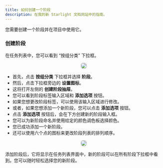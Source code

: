 ```yaml
---
title: 如何创建一个阶段
description: 在我的新 Starlight 文档网站中的指南。
---
```


您需要创建一个阶段并在项目中使用它。

### 创建阶段

在任务列表中，您可以看到 “按组分类” 下拉框。

<p align ="center">
<img src="/group_by_phase.png" style="border: 2px solid #D4d4d4; border-radius: 8px;">
</p>

- 首先，点击 **按组分类** 下拉框并选择 **阶段**。
- 然后，点击下拉框旁边的 **设置图标**。
- 这将打开左侧的 **创建阶段抽屉**。
- 您可以看到阶段标签输入区域和 **添加选项** 按钮。
- 如果您想更改阶段标签，可以使用该输入区域进行修改。
- 或者，如果您想添加一个新阶段，您可以点击 **添加选项** 按钮。
- 点击 **添加选项** 按钮后，会在下方创建新的阶段输入框。
- 您可以为新阶段命名并使用给定的颜色调色板选择颜色。
- 您已成功添加一个新阶段。
- 还可以使用六个点的图标来更改阶段列表的排列顺序。

<p align ="center">
<img src="/phase_add.png" style="border: 2px solid #D4d4d4; border-radius: 8px;">
</p>

添加阶段后，它将显示在任务列表界面中，新的阶段可以在所有阶段下拉框中看到。您可以随时轻松选择您的新阶段。
